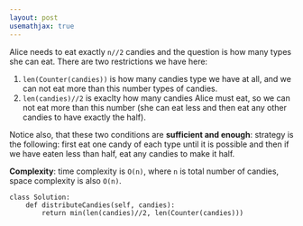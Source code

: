 ```yaml
---
layout: post
usemathjax: true
---
```


Alice needs to eat exactly `n//2` candies and the question is how many types she can eat. There are two restrictions we have here:

1. `len(Counter(candies))` is how many candies type we have at all, and we can not eat more than this number types of candies.
2. `len(candies)//2` is exaclty how many candies Alice must eat, so we can not eat more than this number (she can eat less and then eat any other candies to have exactly the half).

Notice also, that these two conditions are **sufficient and enough**: strategy is the following: first eat one candy of each type until it is possible and then if we have eaten less than half, eat any candies to make it half.

**Complexity**: time complexity is `O(n)`, where `n` is total number of candies, space complexity is also `O(n)`.

```
class Solution:
    def distributeCandies(self, candies):
        return min(len(candies)//2, len(Counter(candies)))
```